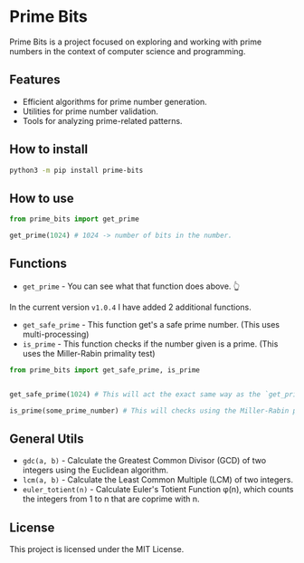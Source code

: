 # Prime Bits

Prime Bits is a project focused on exploring and working with prime numbers in the context of computer science and programming.

## Features

- Efficient algorithms for prime number generation.
- Utilities for prime number validation.
- Tools for analyzing prime-related patterns.

## How to install

```bash
python3 -m pip install prime-bits
```

## How to use
```python
from prime_bits import get_prime

get_prime(1024) # 1024 -> number of bits in the number.
```

## Functions

- `get_prime` - You can see what that function does above. 👆

In the current version `v1.0.4` I have added 2 additional functions.

- `get_safe_prime` - This function get's a safe prime number. (This uses multi-processing)
- `is_prime` - This function checks if the number given is a prime. (This uses the Miller-Rabin primality test)
  
```python
from prime_bits import get_safe_prime, is_prime


get_safe_prime(1024) # This will act the exact same way as the `get_prime` function. But it will ensure that the prime number given is a safe prime.

is_prime(some_prime_number) # This will checks using the Miller-Rabin primality test, is this number a prime. If so it will return True, False otherwise.
```

## General Utils

- `gdc(a, b)` - Calculate the Greatest Common Divisor (GCD) of two integers using the Euclidean algorithm.
- `lcm(a, b)` - Calculate the Least Common Multiple (LCM) of two integers.
- `euler_totient(n)` - Calculate Euler's Totient Function φ(n), which counts the integers from 1 to n that are coprime with n.



## License

This project is licensed under the MIT License.
